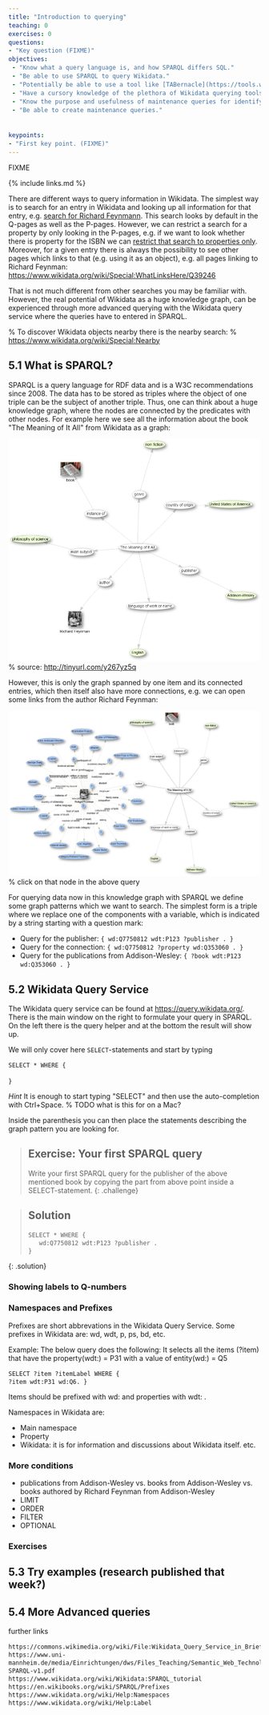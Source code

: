 ```yaml
---
title: "Introduction to querying"
teaching: 0
exercises: 0
questions:
- "Key question (FIXME)"
objectives:
 - "Know what a query language is, and how SPARQL differs SQL."
 - "Be able to use SPARQL to query Wikidata."
 - "Potentially be able to use a tool like [TABernacle](https://tools.wmflabs.org/tabernacle) to edit based on a query."
 - "Have a cursory knowledge of the plethora of Wikidata querying tools and how they can be used by librarians."
 - "Know the purpose and usefulness of maintenance queries for identifying missing information."
 - "Be able to create maintenance queries."


keypoints:
- "First key point. (FIXME)"
---
```

FIXME

{% include links.md %}

There are different ways to query information in Wikidata. The simplest way
is to search for an entry in Wikidata and looking up all information for that entry,
e.g. [search for Richard Feynmann](https://www.wikidata.org/w/index.php?search=Richard+Feynman).
This search looks by default in the Q-pages as well as the P-pages.
However, we can restrict a search for a property by only looking in the P-pages,
e.g. if we want to look whether there is property for the ISBN we can
[restrict that search to properties only](https://www.wikidata.org/w/index.php?search=isbn&title=Special%3ASearch&profile=advanced&fulltext=1&advancedSearch-current=%7B%22namespaces%22%3A%5B120%5D%7D&ns120=1).
Moreover, for a given entry there is always the possibility to see other pages
which links to that (e.g. using it as an object), e.g. all pages linking 
to Richard Feynman: https://www.wikidata.org/wiki/Special:WhatLinksHere/Q39246

That is not much different from other searches you may be familiar with. However, the
real potential of Wikidata as a huge knowledge graph, can be experienced through
more advanced querying with the Wikidata query service where the queries have to entered
in SPARQL.

% To discover Wikidata objects nearby there is the nearby search:
% https://www.wikidata.org/wiki/Special:Nearby

## 5.1 What is SPARQL?

SPARQL is a query language for RDF data and is a W3C recommendations since 2008.
The data has to be stored as triples where the object of one triple can be
the subject of another triple. Thus, one can think about a huge knowledge graph,
where the nodes are connected by the predicates with other nodes. For example here
we see all the information about the book "The Meaning of It All" from Wikidata as
a graph:

![Example for the knowledge graph spanned by one Wikidata item](../fig/Knowledge-Graph-Example-Meaning-of-it-All.png)
% source: http://tinyurl.com/y267yz5q

However, this is only the graph spanned by one item and its connected entries,
which then itself also have more connections, e.g. we can open some links from
the author Richard Feynman:

![Example for the knowledge graph spanned by one Wikidata item and more details about Feynman](../fig/Knowledge-Graph-Example-Meaning-of-it-All-More.png)
% click on that node in the above query

For querying data now in this knowledge graph with SPARQL we define some graph patterns
which we want to search. The simplest form is a triple where we replace one of the
components with a variable, which is indicated by a string starting with a question mark:
- Query for the publisher: `{ wd:Q7750812 wdt:P123 ?publisher . }`
- Query for the connection: `{ wd:Q7750812 ?property wd:Q353060 . }`
- Query for the publications from Addison-Wesley: `{ ?book wdt:P123 wd:Q353060 . }`

## 5.2 Wikidata Query Service

The Wikidata query service can be found at https://query.wikidata.org/. There is the
main window on the right to formulate your query in SPARQL. On the left there is the
query helper and at the bottom the result will show up.

We will only cover here `SELECT`-statements and start by typing
~~~
SELECT * WHERE {

}
~~~
*Hint* It is enough to start typing "SELECT" and then use the auto-completion with
Ctrl+Space. % TODO what is this for on a Mac?

Inside the parenthesis you can then place the statements describing the graph pattern
you are looking for.

> ## Exercise: Your first SPARQL query
>
> Write your first SPARQL query for the publisher of the above mentioned book
> by copying the part from above point inside a SELECT-statement.
{: .challenge}

> ## Solution
>
> ~~~
> SELECT * WHERE {
>    wd:Q7750812 wdt:P123 ?publisher .
> }
> ~~~
{: .solution}

### Showing labels to Q-numbers



### Namespaces and Prefixes
Prefixes are short abbrevations in the Wikidata Query Service. Some prefixes in Wikidata are: wd, wdt, p, ps, bd, etc.

Example:
The below query does the following: It selects all the items (?item) that have the property(wdt:) = P31 with a value of entity(wd:) = Q5
~~~
SELECT ?item ?itemLabel WHERE {
?item wdt:P31 wd:Q6. }
~~~
Items should be prefixed with wd: and properties with wdt: .


Namespaces in Wikidata are:
 - Main namespace
 - Property
 - Wikidata: it is for information and discussions about Wikidata itself.
 etc.

### More conditions

- publications from Addison-Wesley vs. books from Addison-Wesley vs. books authored by Richard Feynman from Addison-Wesley
- LIMIT
- ORDER
- FILTER
- OPTIONAL

### Exercises


## 5.3 Try examples (research published that week?)

## 5.4 More Advanced queries

further links

    https://commons.wikimedia.org/wiki/File:Wikidata_Query_Service_in_Brief.pdf
    https://www.uni-mannheim.de/media/Einrichtungen/dws/Files_Teaching/Semantic_Web_Technologies/SWT05-SPARQL-v1.pdf
    https://www.wikidata.org/wiki/Wikidata:SPARQL_tutorial
    https://en.wikibooks.org/wiki/SPARQL/Prefixes
    https://www.wikidata.org/wiki/Help:Namespaces
    https://www.wikidata.org/wiki/Help:Label

